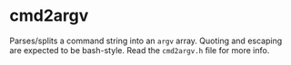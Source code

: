 
# cmd2argv

Parses/splits a command string into an `argv` array. Quoting and escaping
are expected to be bash-style. Read the `cmd2argv.h` file for more info.
